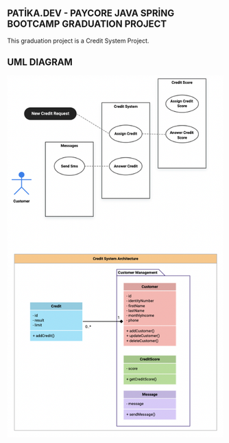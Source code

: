 
## PATİKA.DEV - PAYCORE JAVA SPRİNG BOOTCAMP GRADUATION PROJECT

This graduation project is a Credit System Project.

## UML DIAGRAM

![uml](src/main/resources/static/assets/uml_diagram.png)





